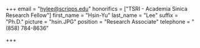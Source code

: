 +++
email = "hylee@scripps.edu"
honorifics = ["TSRI - Academia Sinica Research Fellow"]
first_name = "Hsin-Yu"
last_name = "Lee"
suffix = "Ph.D."
picture = "hsin.JPG"
position = "Research Associate"
telephone = "(858) 784-8636"

+++


